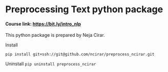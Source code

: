 # Preprocessing Text python package

#### Course link: https://bit.ly/intro_nlp

This python package is prepared by Neja Cirar.

Install

`pip install git+ssh://git@github.com/ncirar/preprocess_ncirar.git`

Uninstall
`pip uninstall preprocess_ncirar`